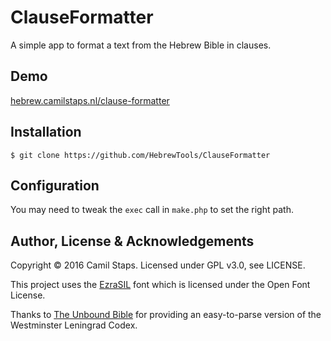 # ClauseFormatter
A simple app to format a text from the Hebrew Bible in clauses.

## Demo

[hebrew.camilstaps.nl/clause-formatter][demo]

## Installation

    $ git clone https://github.com/HebrewTools/ClauseFormatter

## Configuration

You may need to tweak the `exec` call in `make.php` to set the right path.

## Author, License &amp; Acknowledgements

Copyright &copy; 2016 Camil Staps. Licensed under GPL v3.0, see LICENSE.

This project uses the [EzraSIL][ezrasil] font which is licensed under the Open
Font License.

Thanks to [The Unbound Bible][unboundbible] for providing an easy-to-parse
version of the Westminster Leningrad Codex.

[demo]: https://hebrew.camilstaps.nl/clause-formatter
[ezrasil]: http://scripts.sil.org/cms/scripts/page.php?item_id=EzraSIL_Home
[unboundbible]: http://unboundbible.org/

